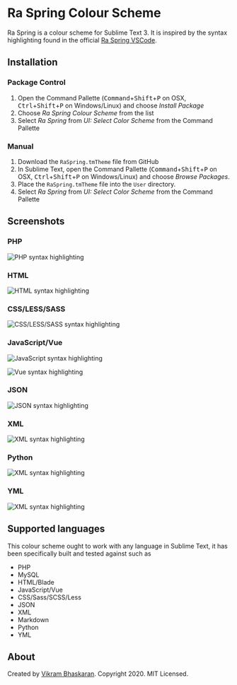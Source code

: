 # Ra Spring Colour Scheme

Ra Spring is a colour scheme for Sublime Text 3. It is inspired by the syntax highlighting found in the official [Ra Spring VSCode](https://github.com/rahmanyerli/ra-spring).

## Installation

### Package Control

1. Open the Command Pallette (<kbd>Command</kbd>+<kbd>Shift</kbd>+<kbd>P</kbd> on OSX, <kbd>Ctrl</kbd>+<kbd>Shift</kbd>+<kbd>P</kbd> on Windows/Linux) and choose *Install Package*
2. Choose *Ra Spring Colour Scheme* from the list
3. Select *Ra Spring* from *UI: Select Color Scheme* from the Command Pallette

### Manual

1. Download the `RaSpring.tmTheme` file from GitHub
2. In Sublime Text, open the Command Pallette (<kbd>Command</kbd>+<kbd>Shift</kbd>+<kbd>P</kbd> on OSX, <kbd>Ctrl</kbd>+<kbd>Shift</kbd>+<kbd>P</kbd> on Windows/Linux) and choose *Browse Packages*.
3. Place the `RaSpring.tmTheme` file into the `User` directory.
4. Select *Ra Spring* from *UI: Select Color Scheme* from the Command Pallette

## Screenshots

### PHP

![PHP syntax highlighting](https://raw.githubusercontent.com/vbasky/RaSpring/master/previews/php.png)

### HTML

![HTML syntax highlighting](https://raw.githubusercontent.com/vbasky/RaSpring/master/previews/html.png)

### CSS/LESS/SASS

![CSS/LESS/SASS syntax highlighting](https://raw.githubusercontent.com/vbasky/RaSpring/master/previews/scss.png)

### JavaScript/Vue

![JavaScript syntax highlighting](https://raw.githubusercontent.com/vbasky/RaSpring/master/previews/javascript.png)

![Vue syntax highlighting](https://raw.githubusercontent.com/vbasky/RaSpring/master/previews/vue.png)

### JSON

![JSON syntax highlighting](https://raw.githubusercontent.com/vbasky/RaSpring/master/previews/json.png)

### XML

![XML syntax highlighting](https://raw.githubusercontent.com/vbasky/RaSpring/master/previews/xml.png)

### Python

![XML syntax highlighting](https://raw.githubusercontent.com/vbasky/RaSpring/master/previews/python.png)

### YML

![XML syntax highlighting](https://raw.githubusercontent.com/vbasky/RaSpring/master/previews/yml.png)

## Supported languages

This colour scheme ought to work with any language in Sublime Text, it has been specifically built and tested against such as

* PHP
* MySQL
* HTML/Blade
* JavaScript/Vue
* CSS/Sass/SCSS/Less
* JSON
* XML
* Markdown
* Python
* YML

## About

Created by [Vikram Bhaskaran](https://twitter.com/vikrambhaskar). Copyright 2020. MIT Licensed.

